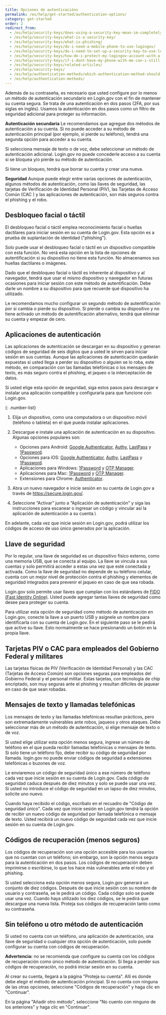 ```yaml
---
title: Opciones de autenticacións
permalink: /es/help/get-started/authentication-options/
category: get-started
order: 2
redirect_from:
  - /es/help/security-keys/does-using-a-security-key-mean-im-completely-safe-from-phishing/
  - /es/help/security-keys/what-is-a-security-key/
  - /es/help/security-keys/what-is-phishing/
  - /es/help/security-keys/do-i-need-a-mobile-phone-to-use-logingov/
  - /es/help/security-keys/do-i-need-to-set-up-a-security-key-to-use-logingov/
  - /es/help/security-keys/how-do-i-protect-my-logingov-account-with-a-security-key/
  - /es/help/security-keys/if-i-dont-have-my-phone-with-me-can-i-still-sign-in/
  - /es/help/security-keys/related-articles/
  - /es/help/security-keys/
  - /es/help/authentication-methods/which-authentication-method-should-i-use/
  - /es/help/authentication-methods/
---
```

Además de su contraseña, es necesario que usted configure por lo menos un método de autenticación secundario en Login.gov con el fin de mantener su cuenta segura. Se trata de una autenticación en dos pasos (2FA, por sus siglas en inglés). Usamos la autenticación en dos pasos como un filtro de seguridad adicional para proteger su información.

**Autenticación secundaria**
Le recomendamos que agregue dos métodos de autenticación a su cuenta. Si no puede acceder a su método de autenticación principal (por ejemplo, si pierde su teléfono), tendrá una segunda opción para acceder a su cuenta.

Si selecciona mensaje de texto o de voz, debe seleccionar un método de autenticación adicional. Login.gov no puede concederle acceso a su cuenta si se bloquea y/o pierde su método de autenticación. 

Si tiene un bloqueo, tendrá que borrar su cuenta y crear una nueva.

**Seguridad**
Aunque puede elegir entre varias opciones de autenticación, algunos métodos de autenticación, como las llaves de seguridad, las tarjetas de Verificación de Identidad Personal (PIV), las Tarjetas de Acceso Común (CAC ) y las aplicaciones de autenticación, son más seguros contra el phishing y el robo.

## Desbloqueo facial o táctil

El desbloqueo facial o táctil emplea reconocimiento facial o huellas dactilares para iniciar sesión en su cuenta de Login.gov. Esta opción es a prueba de suplantación de identidad ("phishing").

Solo puede usar el desbloqueo facial o táctil en un dispositivo compatible con esta función. No verá esta opción en la lista de opciones de autentificación si su dispositivo no tiene esta función. No almacenamos sus huellas dactilares o imágenes.

Dado que el desbloqueo facial o táctil es inherente al dispositivo y al navegador, tendrá que usar el mismo dispositivo y navegador en futuras ocasiones para iniciar sesión con este método de autentificación. Debe darle un nombre a su dispositivo para que recuerde qué dispositivo ha utilizado.

Le recomendamos mucho configurar un segundo método de autentificación por si cambia o pierde su dispositivo. Si pierde o cambia su dispositivo y no tiene activado un método de autentificación alternativo, tendrá que eliminar su cuenta y empezar de cero.

## Aplicaciones de autenticación

Las aplicaciones de autenticación se descargan en su dispositivo y generan códigos de seguridad de seis dígitos que a usted le sirven para iniciar sesión en sus cuentas. Aunque las aplicaciones de autenticación quedarán expuestas si usted llega a perder su dispositivo o alguien se lo roba, este método, en comparación con las llamadas telefónicas o los mensajes de texto, es más seguro contra el phishing, el jaqueo o la interceptación de datos.

Si usted elige esta opción de seguridad, siga estos pasos para descargar e instalar una aplicación compatible y configurarla para que funcione con Login.gov.

{: .number-list}

1. Elija un dispositivo, como una computadora o un dispositivo móvil (teléfono o tableta) en el que pueda instalar aplicaciones.
2. Descargue e instale una aplicación de autenticación en su dispositivo. Algunas opciones populares son:

   * Opciones para Android: [Google Authenticator](https://play.google.com/store/apps/details?id=com.google.android.apps.authenticator2&hl=en), [Authy](https://authy.com/), [LastPass](https://lastpass.com/) y [1Password](https://1password.com/).
   * Opciones para iOS: [Google Authenticator](https://itunes.apple.com/us/app/google-authenticator/id388497605?mt=8), [Authy](https://authy.com/), [LastPass](https://lastpass.com/) y [1Password](https://1password.com/).
   * Aplicaciones para Windows: [1Password](https://1password.com/) y [OTP Manager](https://www.microsoft.com/en-us/store/p/otp-manager/9nblggh6hngn).
   * Aplicaciones para Mac: [1Password](https://1password.com/) y [OTP Manager](https://itunes.apple.com/us/app/otp-manager/id928941247?mt=12).
   * Extensiones para Chrome: [Authenticator](https://chrome.google.com/webstore/detail/authenticator/bhghoamapcdpbohphigoooaddinpkbai?hl=en).
3. Abra un nuevo navegador e inicie sesión en su cuenta de Login.gov a través de <https://secure.login.gov/>.
4. Seleccione “Activar” junto a “Aplicación de autenticación” y siga las instrucciones para escanear o ingresar un código y vincular así la aplicación de autenticación a su cuenta.\

En adelante, cada vez que inicie sesión en Login.gov, podrá utilizar los códigos de acceso de uso único generados por la aplicación.

## Llave de seguridad

Por lo regular, una llave de seguridad es un dispositivo físico externo, como una memoria USB, que se conecta al equipo. La llave se vincula a sus cuentas y solo permitirá acceder a estas una vez que esté conectada y activada. Como la llave de seguridad no depende de su teléfono celular, cuenta con un mejor nivel de protección contra el phishing y elementos de seguridad integrados para prevenir el jaqueo en caso de que sea robada.

Login.gov solo permite usar llaves que cumplan con los estándares de [FIDO (Fast Identity Online)](https://fidoalliance.org/). Usted puede agregar tantas llaves de seguridad como desee para proteger su cuenta.

Para utilizar esta opción de seguridad como método de autenticación en Login.gov, conecte la llave a un puerto USB y asígnele un nombre para identificarla con su cuenta de Login.gov. En el siguiente paso se le pedirá que active su llave. Esto normalmente se hace presionando un botón en la propia llave.

## Tarjetas PIV o CAC para empleados del Gobierno Federal y militares

Las tarjetas físicas de PIV (Verificación de Identidad Personal) y las CAC (Tarjetas de Acceso Común) son opciones seguras para empleados del Gobierno Federal y el personal militar. Estas tarjetas, con tecnología de chip encriptado, son muy seguras ante el phishing y resultan difíciles de jaquear en caso de que sean robadas.

## Mensajes de texto y llamadas telefónicas

Los mensajes de texto y las llamadas telefónicas resultan prácticos, pero son extremadamente vulnerables ante robos, jaqueos y otros ataques. Debe seleccionar más de un método de autenticación, si elige mensaje de texto o de voz.

Si usted elige utilizar esta opción menos segura, ingrese un número de teléfono en el que pueda recibir llamadas telefónicas o mensajes de texto. Si solo tiene un teléfono fijo, debe recibir su código de seguridad por llamada. Iogin.gov no puede enviar códigos de seguridad a extensiones telefónicas o buzones de voz.

Le enviaremos un código de seguridad único a ese número de teléfono cada vez que inicie sesión en su cuenta de Login.gov. Cada código de seguridad caduca después de diez minutos y solo se puede usar una vez. Si usted no introduce el código de seguridad en un lapso de diez minutos, solicite uno nuevo.

Cuando haya recibido el código, escríbalo en el recuadro de "Código de seguridad único". Cada vez que inicie sesión en Login.gov tendrá la opción de recibir un nuevo código de seguridad por llamada telefónica o mensaje de texto. Usted recibirá un nuevo código de seguridad cada vez que inicie sesión en su cuenta de Login.gov.

## Códigos de recuperación (menos seguros)

Los códigos de recuperación son una opción accesible para los usuarios que no cuentan con un teléfono; sin embargo, son la opción menos segura para la autenticación en dos pasos. Los códigos de recuperación deben imprimirse o escribirse, lo que los hace más vulnerables ante el robo y el phishing.

Si usted selecciona esta opción menos segura, Login.gov generará un conjunto de diez códigos. Después de que inicie sesión con su nombre de usuario y contraseña, se le pedirá un código. Cada código solo se puede usar una vez. Cuando haya utilizado los diez códigos, se le pedirá que descargue una nueva lista. Proteja sus códigos de recuperación tanto como su contraseña.

## Sin teléfono u otro método de autenticación

Si usted no cuenta con un teléfono, una aplicación de autenticación, una llave de seguridad o cualquier otra opción de autenticación, solo puede configurar su cuenta con códigos de recuperación.

**Advertencia:** no se recomienda que configure su cuenta con los códigos de recuperación como único método de autenticación. Si llega a perder sus códigos de recuperación, no podrá iniciar sesión en su cuenta.

Al crear su cuenta, llegará a la página "Proteja su cuenta". Allí es donde debe elegir el método de autenticación principal. Si no cuenta con ninguna de las otras opciones, seleccione "Códigos de recuperación" y haga clic en "Continuar".

En la página "Añadir otro método", seleccione "No cuento con ninguno de los anteriores" y haga clic en "Continuar".